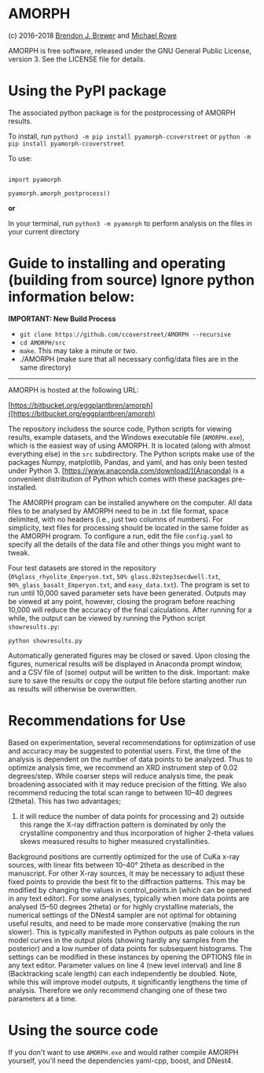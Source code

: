 AMORPH
========

(c) 2016–2018 [Brendon J. Brewer](https://www.stat.auckland.ac.nz/~brewer/)
and [Michael Rowe](http://www.env.auckland.ac.nz/people/michael-rowe)

AMORPH is free software, released under the GNU General Public License,
version 3. See the LICENSE file for details.

# Using the PyPI package

The associated python package is for the postprocessing of AMORPH results.

To install, run `python3 -m pip install pyamorph-ccoverstreet` or `python -m pip install pyamorph-ccoverstreet`

To use:
```python3

import pyamorph

pyamorph.amorph_postprocess()

```

**or**

In your terminal, run `python3 -m pyamorph` to perform analysis on the files in your current directory

Guide to installing and operating (building from source) **Ignore python information below**:
==================================

**IMPORTANT: New Build Process**

- `git clone https://github.com/ccoverstreet/AMORPH --recursive`
- `cd AMORPH/src`
- `make`. This may take a minute or two.
- ./AMORPH (make sure that all necessary config/data files are in the same directory)
___


AMORPH is hosted at the following URL:

[https://bitbucket.org/eggplantbren/amorph]([https://bitbucket.org/eggplantbren/amorph)

The repository includess the source code, Python scripts for viewing results,
example datasets, and the Windows executable file (`AMORPH.exe`), which is
the easiest way of using AMORPH. It is located (along with almost everything
else) in the `src` subdirectory.
The Python scripts make use of the packages Numpy, matplotlib, Pandas, and
yaml, and has only
been tested under Python 3. [https://www.anaconda.com/download/](Anaconda) is a
convenient distribution of Python which comes with these packages
pre-installed.

The AMORPH program can be installed anywhere on the computer. All data files to
be analysed by AMORPH need to be in .txt file format, space delimited, with no
headers (i.e., just two columns of numbers). For simplicity, text files for
processing should be located in the same folder as the AMORPH program.
To configure a run, edit the file `config.yaml` to specify all the details of
the data file and other things you might want to tweak.

Four test datasets are stored in the repository
(`0%glass_rhyolite_Emperyon.txt`, `50% glass.02step3secdwell.txt`,
`90%_glass_basalt_Emperyon.txt`, and `easy_data.txt`).
The program is set to run until
10,000 saved parameter sets have been generated. Outputs may be viewed at any
point, however, closing the program before reaching  10,000 will reduce the
accuracy of the final calculations. After running for a while, the output can
be viewed by running the Python script `showresults.py`:

```
python showresults.py
```

Automatically generated figures may be closed or saved. Upon closing the
figures, numerical results will be displayed in Anaconda prompt window,
and a CSV file of (some) output will be written to the disk.
Important: make sure to save the results or copy the output file before
starting another run as results will otherwise be overwritten.

Recommendations for Use
=======================

Based on experimentation, several recommendations for optimization of use and
accuracy may be suggested to potential users. First, the time of the analysis
is dependent on the number of data points to be analyzed. Thus to optimize
analysis time, we recommend an XRD instrument step of 0.02 degrees/step.
While coarser steps will reduce analysis time, the peak broadening associated
with it may reduce precision of the fitting. We also recommend reducing the
total scan range to between 10–40 degrees (2theta). This has two advantages;
1) it will reduce the number of data points for processing and 2) outside this
range the X-ray diffraction pattern is dominated by only the crystalline
componentry and thus incorporation of higher 2-theta values skews measured
results to higher measured crystallinities.

Background positions are currently optimized for the use of CuKa x-ray sources,
with linear fits between 10–40° 2theta as described in the manuscript. For
other X-ray sources, it may be necessary to adjust these fixed points to
provide the best fit to the diffraction patterns. This may be modified by
changing the values in control_points.in (which can be opened in any text
editor). For some analyses, typically when more data points are analysed
(5–50 degrees 2theta) or for highly crystalline materials, the numerical
settings of the DNest4 sampler are not optimal for obtaining useful results,
and need to be made more conservative (making the run slower).
This is typically manifested in Python outputs as pale colours in the model
curves in the output plots (showing hardly any samples from the posterior)
and a low number of data points for subsequent histograms.
The settings can be modified in these instances by opening the OPTIONS file
in any text editor. Parameter values on line 4 (new level interval) and line 8
(Backtracking scale length) can each independently be doubled. Note, while this
will improve model outputs, it significantly lengthens the time of analysis.
Therefore we only recommend changing one of these two parameters at a time.


Using the source code
=====================
If you don't want to use `AMORPH.exe` and would rather compile AMORPH
yourself, you'll need the dependencies yaml-cpp, boost, and DNest4.
